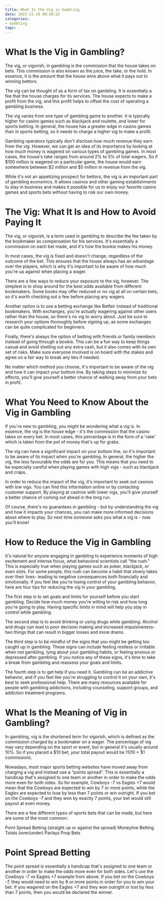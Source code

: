 ```yaml
---
title: What Is the Vig in Gambling
date: 2022-11-10 00:30:22
categories:
- Gambling
tags:
---
```



#  What Is the Vig in Gambling?

The vig, or vigorish, in gambling is the commission that the house takes on bets. This commission is also known as the juice, the take, or the hold. In essence, it is the amount that the house wins above what it pays out to winning bettors.

The vig can be thought of as a form of tax on gambling. It is essentially a fee that the house charges for its services. The house expects to make a profit from the vig, and this profit helps to offset the cost of operating a gambling business.

The vig varies from one type of gambling game to another. It is typically higher for casino games such as blackjack and roulette, and lower for sports betting. In general, the house has a greater edge in casino games than in sports betting, so it needs to charge a higher vig to make a profit.

Gambling operators typically don't disclose how much revenue they earn from the vig. However, we can get an idea of its importance by looking at how much money is wagered on various types of gambling games. In most cases, the house's take ranges from around 2% to 5% of total wagers. So if $100 million is wagered on a particular game, the house would earn somewhere between $2 million and $5 million in revenue from the vig.

While it's not an appetizing prospect for bettors, the vig is an important part of gambling economics. It allows casinos and other gaming establishments to stay in business and makes it possible for us to enjoy our favorite casino games and sports bets without having to risk our own money.

#  The Vig: What It Is and How to Avoid Paying It

The vig, or vigorish, is a term used in gambling to describe the fee taken by the bookmaker as compensation for his services. It's essentially a commission on each bet made, and it's how the bookie makes his money.

In most cases, the vig is fixed and doesn't change, regardless of the outcome of the bet. This ensures that the house always has an advantage over the players, which is why it's important to be aware of how much you're up against when placing a wager.

There are a few ways to reduce your exposure to the vig, however. The simplest is to shop around for the best odds available from different bookmakers. Some books may offer reduced or no vig at all on certain bets, so it's worth checking out a few before placing any wagers.

Another option is to use a betting exchange like Betfair instead of traditional bookmakers. With exchanges, you're actually wagering against other users rather than the house, so there's no vig to worry about. Just be sure to research your options thoroughly before signing up, as some exchanges can be quite complicated for beginners.

Finally, there's always the option of betting with friends or family members instead of going through a bookie. This can be a fun way to keep things casual and avoid shelling out any extra cash, but it also comes with its own set of risks. Make sure everyone involved is on board with the stakes and agree on a fair way to break any ties if needed.

No matter which method you choose, it's important to be aware of the vig and how it can impact your bottom line. By taking steps to minimize its effects, you'll give yourself a better chance of walking away from your bets in profit.

#  What You Need to Know About the Vig in Gambling

If you're new to gambling, you might be wondering what a vig is. In essence, the vig is the house edge - it's the commission that the casino takes on every bet. In most cases, this percentage is in the form of a 'rake' which is taken from the pot of money that's up for grabs.

The vig can have a significant impact on your bottom line, so it's important to be aware of its impact when you're gambling. In general, the higher the vig, the less favourable the odds are for you. This means that you need to be especially careful when playing games with high vigs - such as blackjack and craps.

In order to reduce the impact of the vig, it's important to seek out casinos with low vigs. You can find this information online or by contacting customer support. By playing at casinos with lower vigs, you'll give yourself a better chance of coming out ahead in the long run.

Of course, there's no guarantees in gambling - but by understanding the vig and how it impacts your chances, you can make more informed decisions about where to play. So next time someone asks you what a vig is - now you'll know!

#  How to Reduce the Vig in Gambling 

It's natural for anyone engaging in gambling to experience moments of high excitement and intense focus, what behavioral scientists call "the rush." This is especially true when playing games such as poker, blackjack, or even slots. For some people, this rush can become a habit that slowly takes over their lives- leading to negative consequences both financially and emotionally. If you feel like you're losing control of your gambling behavior, here are four tips for reducing the vig in your gambling.

The first step is to set goals and limits for yourself before you start gambling. Decide how much money you're willing to risk and how long you're going to play. Having specific limits in mind will help you stay in control while gambling.

The second step is to avoid drinking or using drugs while gambling. Alcohol and drugs can lead to poor decision making and increased impulsiveness- two things that can result in bigger losses and more drams.

The third step is to be mindful of the signs that you might be getting too caught up in gambling. These signs can include feeling restless or irritable when not gambling, lying about your gambling habits, or feeling anxious or depressed after gambling. If you notice any of these signs, it's time to take a break from gambling and reassess your goals and limits.

The fourth step is to get help if you need it. Gambling can be an addictive behavior, and if you feel like you're struggling to control it on your own, it's best to seek professional help. There are many resources available for people with gambling addictions, including counseling, support groups, and addiction treatment programs.

#  What Is the Meaning of Vig in Gambling?

In gambling, vig is the shortened term for vigorish, which is defined as the commission charged by a bookmaker on a wager. The percentage of vig may vary depending on the sport or event, but in general it's usually around 10%. So if you placed a $10 bet, your total payout would be $11 ($10 + $1 commission).

Nowadays, most major sports betting websites have moved away from charging a vig and instead use a “points spread”. This is essentially a handicap that's assigned to one team or another in order to make the odds more even for both sides. So for example, Cowboys -7 vs Eagles +7 would mean that the Cowboys are expected to win by 7 or more points, while the Eagles are expected to lose by less than 7 points or win outright. If you bet on the Cowboys -7 and they won by exactly 7 points, your bet would still payout at even money.

There are a few different types of sports bets that can be made, but here are some of the most common:

Point Spread Betting (straight up or against the spread) Moneyline Betting Totals (over/under) Parlays Prop Bets

# Point Spread Betting

The point spread is essentially a handicap that's assigned to one team or another in order to make the odds more even for both sides. Let's use the Cowboys -7 vs Eagles +7 example from above. If you bet on the Cowboys -7, they would need to win by 8 or more points in order for you to win your bet. If you wagered on the Eagles +7 and they won outright or lost by less than 7 points, then you would be declared the winner.